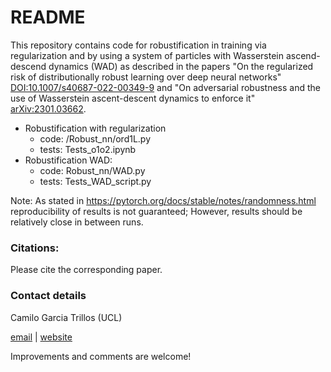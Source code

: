 # README

This repository contains code for robustification in training via regularization and by using a system of particles with Wasserstein ascend-descend dynamics (WAD) as described in the papers "On the regularized risk of distributionally robust learning over deep neural networks" [DOI:10.1007/s40687-022-00349-9](https://doi.org/10.1007/s40687-022-00349-9) and "On adversarial robustness and the use of Wasserstein ascent-descent dynamics to enforce it" [arXiv:2301.03662](https://arxiv.org/abs/2301.03662).


- Robustification with regularization
    + code: /Robust_nn/ord1L.py
    + tests: Tests_o1o2.ipynb
- Robustification WAD:
    + code: Robust_nn/WAD.py
    + tests: Tests_WAD_script.py

Note: As stated in https://pytorch.org/docs/stable/notes/randomness.html reproducibility of results is not guaranteed; However, results should be relatively close in between runs.


### Citations:
Please cite the corresponding paper.

### Contact details
Camilo Garcia Trillos (UCL)

[email](camilo.garcia@ucl.ac.uk) | [website](https://profiles.ucl.ac.uk/45384-camilo-garcia-trillos/about)



Improvements and comments are welcome!
